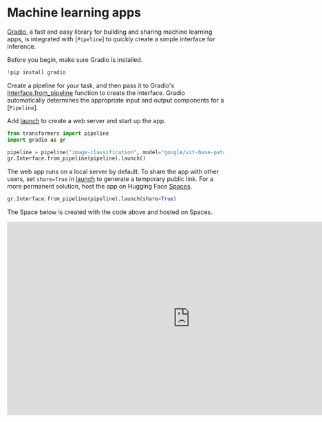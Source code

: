 <!--Copyright 2024 The HuggingFace Team. All rights reserved.

Licensed under the Apache License, Version 2.0 (the "License"); you may not use this file except in compliance with
the License. You may obtain a copy of the License at

http://www.apache.org/licenses/LICENSE-2.0

Unless required by applicable law or agreed to in writing, software distributed under the License is distributed on
an "AS IS" BASIS, WITHOUT WARRANTIES OR CONDITIONS OF ANY KIND, either express or implied. See the License for the
specific language governing permissions and limitations under the License.

⚠️ Note that this file is in Markdown but contain specific syntax for our doc-builder (similar to MDX) that may not be
rendered properly in your Markdown viewer.

-->

# Machine learning apps

[Gradio](https://www.gradio.app/), a fast and easy library for building and sharing machine learning apps, is integrated with [`Pipeline`] to quickly create a simple interface for inference.

Before you begin, make sure Gradio is installed.

```py
!pip install gradio
```

Create a pipeline for your task, and then pass it to Gradio's [Interface.from_pipeline](https://www.gradio.app/docs/gradio/interface#interface-from_pipeline) function to create the interface. Gradio automatically determines the appropriate input and output components for a [`Pipeline`].

Add [launch](https://www.gradio.app/main/docs/gradio/blocks#blocks-launch) to create a web server and start up the app.

```py
from transformers import pipeline
import gradio as gr

pipeline = pipeline("image-classification", model="google/vit-base-patch16-224")
gr.Interface.from_pipeline(pipeline).launch()
```

The web app runs on a local server by default. To share the app with other users, set `share=True` in [launch](https://www.gradio.app/main/docs/gradio/blocks#blocks-launch) to generate a temporary public link. For a more permanent solution, host the app on Hugging Face [Spaces](https://hf.co/spaces).

```py
gr.Interface.from_pipeline(pipeline).launch(share=True)
```

The Space below is created with the code above and hosted on Spaces.

<iframe
	src="https://stevhliu-gradio-pipeline-demo.hf.space"
	frameborder="0"
	width="850"
	height="450"
></iframe>
